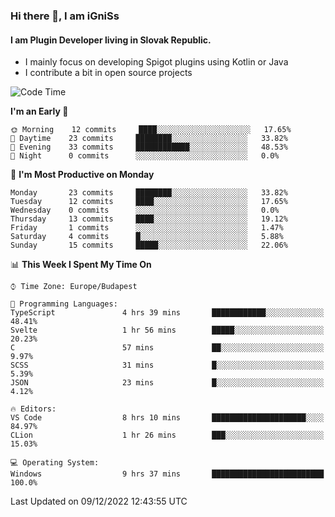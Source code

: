 ### Hi there 👋, I am iGniSs

#### I am Plugin Developer living in Slovak Republic.
- I mainly focus on developing Spigot plugins using Kotlin or Java
- I contribute a bit in open source projects

<!--START_SECTION:waka-->
![Code Time](http://img.shields.io/badge/Code%20Time-979%20hrs%2045%20mins-blue)

**I'm an Early 🐤** 

```text
🌞 Morning    12 commits     ████░░░░░░░░░░░░░░░░░░░░░   17.65% 
🌆 Daytime    23 commits     ████████░░░░░░░░░░░░░░░░░   33.82% 
🌃 Evening    33 commits     ████████████░░░░░░░░░░░░░   48.53% 
🌙 Night      0 commits      ░░░░░░░░░░░░░░░░░░░░░░░░░   0.0%

```
📅 **I'm Most Productive on Monday** 

```text
Monday       23 commits     ████████░░░░░░░░░░░░░░░░░   33.82% 
Tuesday      12 commits     ████░░░░░░░░░░░░░░░░░░░░░   17.65% 
Wednesday    0 commits      ░░░░░░░░░░░░░░░░░░░░░░░░░   0.0% 
Thursday     13 commits     ████░░░░░░░░░░░░░░░░░░░░░   19.12% 
Friday       1 commits      ░░░░░░░░░░░░░░░░░░░░░░░░░   1.47% 
Saturday     4 commits      █░░░░░░░░░░░░░░░░░░░░░░░░   5.88% 
Sunday       15 commits     █████░░░░░░░░░░░░░░░░░░░░   22.06%

```


📊 **This Week I Spent My Time On** 

```text
⌚︎ Time Zone: Europe/Budapest

💬 Programming Languages: 
TypeScript               4 hrs 39 mins       ████████████░░░░░░░░░░░░░   48.41% 
Svelte                   1 hr 56 mins        █████░░░░░░░░░░░░░░░░░░░░   20.23% 
C                        57 mins             ██░░░░░░░░░░░░░░░░░░░░░░░   9.97% 
SCSS                     31 mins             █░░░░░░░░░░░░░░░░░░░░░░░░   5.39% 
JSON                     23 mins             █░░░░░░░░░░░░░░░░░░░░░░░░   4.12%

🔥 Editors: 
VS Code                  8 hrs 10 mins       █████████████████████░░░░   84.97% 
CLion                    1 hr 26 mins        ███░░░░░░░░░░░░░░░░░░░░░░   15.03%

💻 Operating System: 
Windows                  9 hrs 37 mins       █████████████████████████   100.0%

```


 Last Updated on 09/12/2022 12:43:55 UTC
<!--END_SECTION:waka-->